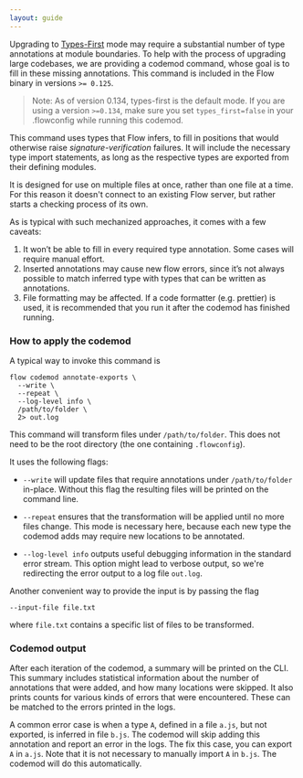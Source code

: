 ```yaml
---
layout: guide
---
```


Upgrading to [Types-First](../../lang/types-first) mode may require a substantial
number of type annotations at module boundaries. To help with the process of
upgrading large codebases, we are providing a codemod command, whose goal is to
fill in these missing annotations. This command is included in the Flow binary
in versions `>= 0.125`.

> Note: As of version 0.134, types-first is the default mode. If you are using a
version `>=0.134`, make sure you set `types_first=false` in your .flowconfig while
running this codemod.

This command uses types that Flow infers, to fill in positions that would otherwise
raise *signature-verification* failures. It will include the necessary type import
statements, as long as the respective types are exported from their defining modules.

It is designed for use on multiple files at once, rather than one file at a time.
For this reason it doesn't connect to an existing Flow server, but rather starts
a checking process of its own.

As is typical with such mechanized approaches, it comes with a few caveats:

1. It won’t be able to fill in every required type annotation. Some cases will
require manual effort.
2. Inserted annotations may cause new flow errors, since it’s not always possible
to match inferred type with types that can be written as annotations.
3. File formatting may be affected. If a code formatter (e.g. prettier) is used,
it is recommended that you run it after the codemod has finished running.


### How to apply the codemod <a class="toc" id="toc-how-to-apply-the-codemod" href="#toc-how-to-apply-the-codemod"></a>

A typical way to invoke this command is

```
flow codemod annotate-exports \
  --write \
  --repeat \
  --log-level info \
  /path/to/folder \
  2> out.log
```

This command will transform files under `/path/to/folder`. This does not need to
be the root directory (the one containing `.flowconfig`).

It uses the following flags:
* `--write` will update files that require annotations under `/path/to/folder`
in-place. Without this flag the resulting files will be printed on the command line.

* `--repeat` ensures that the transformation will be applied until no more files
change. This mode is necessary here, because each new type the codemod adds may
require new locations to be annotated.

* `--log-level info` outputs useful debugging information in the standard error stream.
This option might lead to verbose output, so we're redirecting the error output
to a log file `out.log`.

Another convenient way to provide the input is by passing the flag
```
--input-file file.txt
```
where `file.txt` contains a specific list of files to be transformed.

### Codemod output <a class="toc" id="toc-codemod-output" href="#toc-codemod-output"></a>

After each iteration of the codemod, a summary will be printed on the CLI. This
summary includes statistical information about the number of annotations that were
added, and how many locations were skipped. It also prints counts for various kinds
of errors that were encountered. These can be matched to the errors printed in the
logs.

A common error case is when a type `A`, defined in a file `a.js`, but not exported,
is inferred in file `b.js`. The codemod will skip adding this annotation and report
an error in the logs. The fix this case, you can export `A` in `a.js`. Note that
it is not necessary to manually import `A` in `b.js`. The codemod will do this
automatically.
